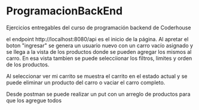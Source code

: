 # ProgramacionBackEnd
Ejercicios entregables del curso de programación backend de Coderhouse


el endpoint http://localhost:8080/api es el inicio de la página.
Al apretar el boton "ingresar" se genera un usuario nuevo con un carro vacío asignado y se llega a la vista de los productos donde se pueden agregar los mismos al carro.
En esa vista tambien se puede selecciionar los filtros, limites y orden de los productos.

Al seleccionar ver mi carrito se muestra el carrito en el estado actual y se puede eliminar un producto del carro o vaciar el carro completo.

Desde postman se puede realizar un put con un arreglo de productos para que los agregue todos